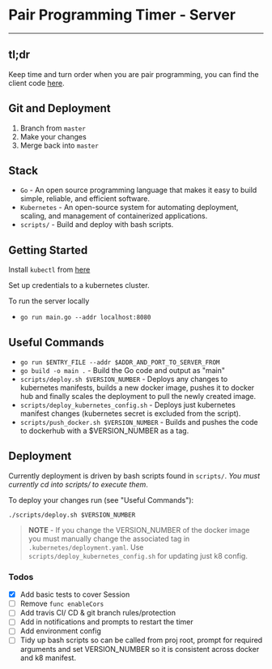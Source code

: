 # Pair Programming Timer - Server

---

## tl;dr

Keep time and turn order when you are pair programming, you can find the client code [here](https://github.com/jaskaransarkaria/programming-timer-client).

## Git and Deployment

1) Branch from `master`
2) Make your changes
4) Merge back into `master`

## Stack

  * `Go` - An open source programming language that makes it easy to build simple, reliable, and efficient software.
  * `Kubernetes` - An open-source system for automating deployment, scaling, and management of containerized applications.
  * `scripts/` - Build and deploy with bash scripts.

## Getting Started

Install `kubectl` from [here](https://kubernetes.io/docs/tasks/tools/install-kubectl/)

Set up credentials to a kubernetes cluster.

To run the server locally

  * `go run main.go --addr localhost:8080`

## Useful Commands

  * `go run $ENTRY_FILE --addr $ADDR_AND_PORT_TO_SERVER_FROM`
  * `go build -o main .` - Build the Go code and output as "main"
  * `scripts/deploy.sh $VERSION_NUMBER` - Deploys any changes to kubernetes manifests, builds a new docker image, pushes it to docker hub and finally scales the deployment to pull the newly created image.
  * `scripts/deploy_kubernetes_config.sh` - Deploys just kubernetes manifest changes (kubernetes secret is excluded from the script).
  * `scripts/push_docker.sh $VERSION_NUMBER` - Builds and pushes the code to dockerhub with a $VERSION_NUMBER as a tag.

## Deployment

Currently deployment is driven by bash scripts found in `scripts/`. _You must currently cd into scripts/ to execute them_.

To deploy your changes run (see "Useful Commands"):

  `./scripts/deploy.sh $VERSION_NUMBER`

> **NOTE** - If you change the VERSION_NUMBER of the docker image you must manually change the associated tag in `.kubernetes/deployment.yaml`. Use `scripts/deploy_kubernetes_config.sh` for updating just  k8 config.

### Todos

- [x] Add basic tests to cover Session
- [ ] Remove `func enableCors`
- [ ] Add travis CI/ CD  & git branch rules/protection
- [ ] Add in notifications and prompts to restart the timer
- [ ] Add environment config
- [ ] Tidy up bash scripts so can be called from proj root, prompt for required arguments and set VERSION_NUMBER so it is consistent across docker and k8 manifest.
